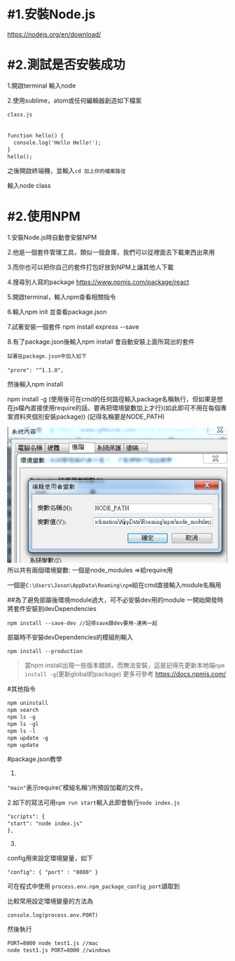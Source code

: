# \#1.安裝Node.js

https://nodejs.org/en/download/







# \#2.測試是否安裝成功

1.開啟terminal 輸入node



2.使用sublime，atom或任何編輯器創造如下檔案

```
class.js


function hello() {
  console.log('Hello Hello!');
}
hello();

```

之後開啟終端機，並輸入`cd 加上你的檔案路徑`

輸入node class

# #2.使用NPM

1.安裝Node.js時自動會安裝NPM

2.他是一個套件管理工具，類似一個倉庫，我們可以從裡面去下載東西出來用

3.而你也可以把你自己的套件打包好放到NPM上讓其他人下載

4.搜尋別人寫的package https://www.npmjs.com/package/react

5.開啟terminal，輸入npm查看相關指令  

6.輸入npm init 並查看package.json

7.試著安裝一個套件 npm install express --save

8.有了package.json後輸入npm install 會自動安裝上面所寫出的套件
```
試著在package.json中加入如下

"prore": "^1.1.0",
```
然後輸入npm install



npm install  -g (使用後可在cmd的任何路徑輸入package名稱執行，但如果是想在js檔內直接使用require的話，要再把環境變數加上才行)(如此即可不用在每個專案資料夾個別安裝package))
(記得名稱要是NODE_PATH)

![](/assets/5a1c897c-0ff0-4f35-aa1c-36db81de39b6.png)
所以共有兩個環境變數:
一個是node_modules  =>給require用

一個是`C:\Users\Jason\AppData\Roaming\npm`給在cmd直接輸入module名稱用


##為了避免部屬後環境module過大，可不必安裝dev用的module
一開始開發時將套件安裝到devDependencies
```
npm install --save-dev //記得save跟dev要用-連再一起

```
部屬時不安裝devDependencies的模組則輸入
```
npm install --production
```


>當npm install出現一些版本錯誤，而無法安裝，這是記得先更新本地端`npm install -g`(更新global的package)
更多可參考
https://docs.npmjs.com/


#其他指令

```
npm uninstall
npm search
npm ls -g
npm ls -gl
npm ls -l
npm update -g
npm update
```



#package.json教學

1.
`"main"`表示require('模組名稱')所預設加載的文件。

2.如下的寫法可用`npm run start`輸入此即會執行`node index.js`

```
"scripts": {
"start": "node index.js"
},
```
3.
config用來設定環境變量，如下
```
"config": { "port" : "8080" }
```

可在程式中使用
`process.env.npm_package_config_port`讀取到

比較常用設定環境變量的方法為
```
console.log(process.env.PORT)
```
然後執行
```
PORT=8000 node test1.js //mac
node test1.js PORT=8000 //windows
```



